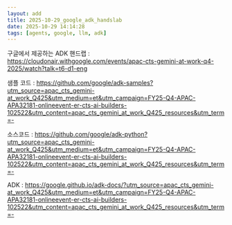 ```yaml
---
layout: add
title: 2025-10-29_google_adk_handslab
date: 2025-10-29 14:14:28
tags: [agents, google, llm, adk]
---
```


구글에서 제공하는 ADK 핸드랩 : https://cloudonair.withgoogle.com/events/apac-cts-gemini-at-work-q4-2025/watch?talk=t6-d1-eng

샘플 코드 : https://github.com/google/adk-samples?utm_source=apac_cts_gemini-at_work_Q425&utm_medium=et&utm_campaign=FY25-Q4-APAC-APA32181-onlineevent-er-cts-ai-builders-102522&utm_content=apac_cts_gemini_at_work_Q425_resources&utm_term=-

소스코드 : https://github.com/google/adk-python?utm_source=apac_cts_gemini-at_work_Q425&utm_medium=et&utm_campaign=FY25-Q4-APAC-APA32181-onlineevent-er-cts-ai-builders-102522&utm_content=apac_cts_gemini_at_work_Q425_resources&utm_term=-

ADK : https://google.github.io/adk-docs/?utm_source=apac_cts_gemini-at_work_Q425&utm_medium=et&utm_campaign=FY25-Q4-APAC-APA32181-onlineevent-er-cts-ai-builders-102522&utm_content=apac_cts_gemini_at_work_Q425_resources&utm_term=-
